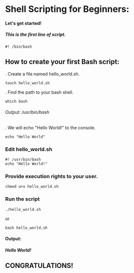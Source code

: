 # Shell Scripting for Beginners:
#### Let's get started!

##### This is the first line of script.
```
#! /bin/bash
```

## How to create your first Bash script:
. Create a file named hello_world.sh.
```
touch hello_world.sh
```
. Find the path to your bash shell.
```
which bash
```
###### Output: /usr/bin/bash

. We will echo "Hello World!" to the console.
```
echo "Hello World"
```
### Edit hello_world.sh 
```
#! /usr/bin/bash
echo "Hello World!"
```
### Provide execution rights to your user.
```
chmod u+x hello_world.sh
```

### Run the script
```
./hello_world.sh
```
or

```
bash hello_world.sh
```
#### Output:
##### Hello World!

## CONGRATULATIONS!